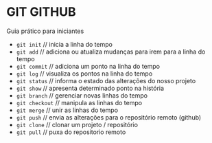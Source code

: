 # GIT GITHUB

Guia prático para iniciantes


* `git init` // inicia a linha do tempo
* `git add` // adiciona ou atualiza mudanças para irem para a linha do tempo
* `git commit` // adiciona um ponto na linha do tempo
* `git log` // visualiza os pontos na linha do tempo
* `git status` // informa o estado das alterações do nosso projeto
* `git show` // apresenta determinado ponto na história
* `git branch` // gerenciar novas linhas do tempo
* `git checkout` // manipula as linhas do tempo
* `git merge` // unir as linhas do tempo
* `git push` // envia as alterações para o repositório remoto (github)
* `git clone` //  clonar um projeto / repositório
* `git pull` // puxa do repositorio remoto
